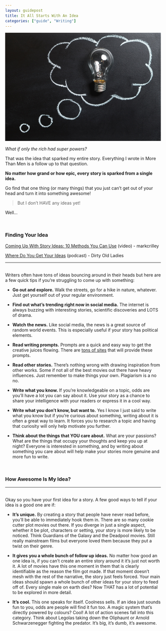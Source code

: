 ```yaml
---
layout: guidepost
title: It All Starts With An Idea
categories: ["guide", "Writing"]
---
```


![](/images/guide/idea.jpg)

*What if only the rich had super powers?*

That was the idea that sparked my entire story. Everything I wrote in More Than Men is a follow up to that question.

**No matter how grand or how epic, every story is sparked from a single idea.**

Go find that one thing (or many things) that you just can’t get out of your head and turn it into something awesome!

> But I don’t HAVE any ideas yet!

Well...

<br>

### Finding Your Idea

[Coming Up With Story Ideas: 10 Methods You Can Use](https://www.youtube.com/watch?v=ymYocLTkWEA) (video) - markcrilley

[Where Do You Get Your Ideas](http://dirtyoldladies.libsyn.com/episode-26-where-do-you-get-your-ideas) (podcast) - Dirty Old Ladies

<hr><br>
Writers often have tons of ideas bouncing around in their heads but here are a few quick tips if you’re struggling to come up with something:

- **Go out and explore.** Walk the streets, go for a hike in nature, whatever. Just get yourself out of your regular environment.

- **Find out what’s trending right now in social media.** The internet is always buzzing with interesting stories, scientific discoveries and LOTS of drama.

- **Watch the news.** Like social media, the news is a great source of random world events. This is especially useful if your story has political elements.

- **Read writing prompts.** Prompts are a quick and easy way to get the creative juices flowing. There are [tons of sites](http://www.writersdigest.com/prompts) that will provide these prompts.

- **Read other stories.** There’s nothing wrong with drawing inspiration from other works. Some if not all of the best movies out there have heavy influences. Just remember to make things your own. Plagiarism is a no no.

- **Write what you know.** If you’re knowledgeable on a topic, odds are you’ll have a lot you can say about it. Use your story as a chance to share your intelligence with your readers or express it in a cool way.

- **Write what you don’t know, but want to.** Yes I know I just said to write what you know but if you’re curious about something, writing about it is often a great way to learn. It forces you to research a topic and having that curiosity will only help motivate you further.

- **Think about the things that YOU care about.** What are your passions? What are the things that occupy your thoughts and keep you up at night? Everyone is interested in something, and by writing about something you care about will help make your stories more genuine and more fun to write.

<br>

### How Awesome Is My Idea?

<hr><br>
Okay so you have your first idea for a story. A few good ways to tell if your idea is a good one are if:

- **It’s unique.** By creating a story that people have never read before, you’ll be able to immediately hook them in. There are so many cookie cutter plot movies out there. If you diverge in just a single aspect, whether it be plot, characters or setting, your story is more likely to be noticed. Think Guardians of the Galaxy and the Deadpool movies. Still really mainstream films but everyone loved them because they put a twist on their genre.

- **It gives you a whole bunch of follow up ideas.** No matter how good an one idea is, if you can’t create an entire story around it it’s just not worth it. A lot of movies have this one moment in them that is clearly identifiable as the reason the film got made. If that moment doesn’t mesh with the rest of the narrative, the story just feels forced. Your main ideas should spawn a whole bunch of other ideas for your story to feed off of. Every single male on earth dies? Now THAT has a lot of potential to be explored in more detail.

- **It’s cool.** This one speaks for itself. Coolness sells. If an idea just sounds fun to you, odds are people will find it fun too. A magic system that’s directly powered by colours? Cool! A lot of action scenes fall into this category. Think about Legolas taking down the Oliphaunt or Arnold Schwarzenegger fighting the predator. It’s big, it’s dumb, it’s awesome.